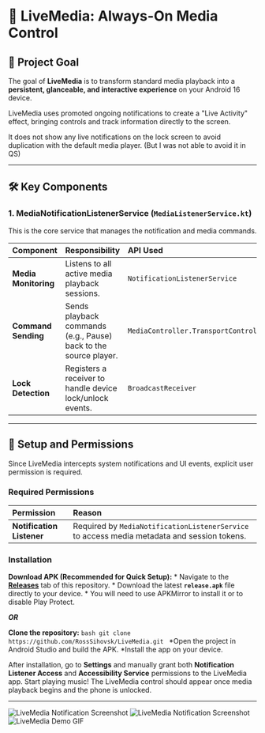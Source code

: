 # 🎵 LiveMedia: Always-On Media Control

## 🌟 Project Goal

The goal of **LiveMedia** is to transform standard media playback into a **persistent, glanceable, and interactive experience** on your Android 16 device.

LiveMedia uses promoted ongoing notifications to create a "Live Activity" effect, bringing controls and track information directly to the screen.

It does not show any live notifications on the lock screen to avoid duplication with the default media player. (But I was not able to avoid it in QS)

---

## 🛠️ Key Components

### 1. MediaNotificationListenerService (`MediaListenerService.kt`)

This is the core service that manages the notification and media commands.

| Component | Responsibility | API Used |
| :--- | :--- | :--- |
| **Media Monitoring** | Listens to all active media playback sessions. | `NotificationListenerService` |
| **Command Sending** | Sends playback commands (e.g., Pause) back to the source player. | `MediaController.TransportControls` |
| **Lock Detection** | Registers a receiver to handle device lock/unlock events. | `BroadcastReceiver` |

---

## 🚀 Setup and Permissions

Since LiveMedia intercepts system notifications and UI events, explicit user permission is required.

### Required Permissions

| Permission | Reason |
| :--- | :--- |
| **Notification Listener** | Required by `MediaNotificationListenerService` to access media metadata and session tokens. |

### Installation

  **Download APK (Recommended for Quick Setup):**
    * Navigate to the **[Releases](https://github.com/RossSihovsk/LiveMedia/releases)** tab of this repository.
    * Download the latest **`release.apk`** file directly to your device.
    * You will need to use APKMirror to install it or to disable Play Protect.

***OR***

**Clone the repository:**
    ```bash
    git clone https://github.com/RossSihovsk/LiveMedia.git
    ```
  *Open the project in Android Studio and build the APK.
  *Install the app on your device.

After installation, go to **Settings** and manually grant both **Notification Listener Access** and **Accessibility Service** permissions to the LiveMedia app.
Start playing music! The LiveMedia control should appear once media playback begins and the phone is unlocked.

---
![LiveMedia Notification Screenshot](https://github.com/user-attachments/assets/cef1f757-07f1-489e-b7b7-a87a7ea22991)
![LiveMedia Notification Screenshot](https://github.com/user-attachments/assets/bb674e7a-74d8-48e1-bd34-eece364aca9f)
![LiveMedia Demo GIF](https://github.com/user-attachments/assets/b20d2f2c-aca7-4bc5-8ee4-7146a7b42979)

